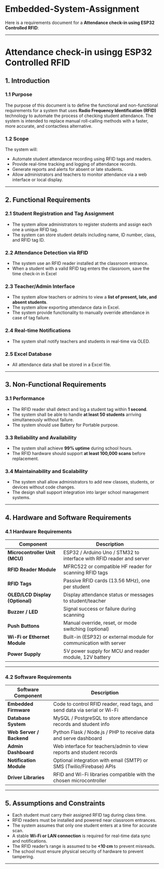 
# Embedded-System-Assignment

Here is a requirements document for a **Attendance check-in using ESP32 Controlled RFID**:

---

# Attendance check-in usingg ESP32 Controlled RFID

## **1. Introduction**

### **1.1 Purpose**

The purpose of this document is to define the functional and non-functional requirements for a system that uses **Radio Frequency Identification (RFID)** technology to automate the process of checking student attendance. The system is intended to replace manual roll-calling methods with a faster, more accurate, and contactless alternative.

### **1.2 Scope**

The system will:

* Automate student attendance recording using RFID tags and readers.
* Provide real-time tracking and logging of attendance records.
* Generate reports and alerts for absent or late students.
* Allow administrators and teachers to monitor attendance via a web interface or local display.

---

## **2. Functional Requirements**

### **2.1 Student Registration and Tag Assignment**

* The system allow administrators to register students and assign each one a unique RFID tag.
* The system can store student details including name, ID number, class, and RFID tag ID.

### **2.2 Attendance Detection via RFID**

* The system use an RFID reader installed at the classroom entrance.
* When a student with a valid RFID tag enters the classroom, save the time check-in in Excel

### **2.3 Teacher/Admin Interface**

* The system allow teachers or admins to view a **list of present, late, and absent students**.
* The system allow exporting attendance data in Excel.
* The system provide functionality to manually override attendance in case of tag failure.

### **2.4 Real-time Notifications**

* The system shall notify teachers and students in real-time via OLED.
  
### **2.5 Excel Database**

* All attendance data shall be stored in a Excel file.


---

## **3. Non-Functional Requirements**

### **3.1 Performance**

* The RFID reader shall detect and log a student tag within **1 second**.
* The system shall be able to handle **at least 50 students** arriving simultaneously without failure.
* The system should use Battery for Portable purpose.

### **3.3 Reliability and Availability**

* The system shall achieve **99% uptime** during school hours.
* The RFID hardware should support **at least 100,000 scans** before replacement.

### **3.4 Maintainability and Scalability**

* The system shall allow administrators to add new classes, students, or devices without code changes.
* The design shall support integration into larger school management systems.

---

## **4. Hardware and Software Requirements**

### **4.1 Hardware Requirements**

| Component                       | Description                                                          |
| ------------------------------- | -------------------------------------------------------------------- |
| **Microcontroller Unit (MCU)**  | ESP32 / Arduino Uno / STM32 to interface with RFID reader and server |
| **RFID Reader Module**          | MFRC522 or compatible HF reader for scanning RFID tags               |
| **RFID Tags**                   | Passive RFID cards (13.56 MHz), one per student                      |
| **OLED/LCD Display (Optional)** | Display attendance status or messages to student/teacher             |
| **Buzzer / LED**                | Signal success or failure during scanning                            |
| **Push Buttons**                | Manual override, reset, or mode switching (optional)                 |
| **Wi-Fi or Ethernet Module**    | Built-in (ESP32) or external module for communication with server    |
| **Power Supply**                | 5V power supply for MCU and reader module, 12V battery                       |

---

### **4.2 Software Requirements**

| Software Component       | Description                                                               |
| ------------------------ | ------------------------------------------------------------------------- |
| **Embedded Firmware**    | Code to control RFID reader, read tags, and send data via serial or Wi-Fi |
| **Database System**      | MySQL / PostgreSQL to store attendance records and student info           |
| **Web Server / Backend** | Python Flask / Node.js / PHP to receive data and serve dashboard          |
| **Admin Dashboard**      | Web interface for teachers/admin to view reports and student records      |
| **Notification Module**  | Optional integration with email (SMTP) or SMS (Twilio/Firebase) APIs      |
| **Driver Libraries**     | RFID and Wi-Fi libraries compatible with the chosen microcontroller       |

---

## **5. Assumptions and Constraints**

* Each student must carry their assigned RFID tag during class time.
* RFID readers must be installed and powered near classroom entrances.
* The system assumes that only one student enters at a time for accurate scan.
* A stable **Wi-Fi or LAN connection** is required for real-time data sync and notifications.
* The RFID reader’s range is assumed to be **<10 cm** to prevent misreads.
* The school must ensure physical security of hardware to prevent tampering.

---
